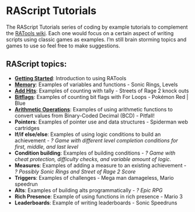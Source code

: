 # RAScript Tutorials

The RAScript Tutorials series of coding by example tutorials to complement the [RATools wiki](https://github.com/Jamiras/RATools/wiki). Each one would focus on a certain aspect of writing scripts using classic games as examples. I’m still brain storming topics and games to use so feel free to make suggestions.

## RAScript topics:
* [**Getting Started**](/Tutorials/00_Getting_Started/readme.md): Introduction to using RATools
* [**Memory**](/Tutorials/01_Memory/readme.md): Examples of variables and functions - Sonic Rings, Levels
* [**Add Hits**](/Tutorials/02_Add_Hits/readme.md): Examples of counting with tally - Streets of Rage 2 knock outs
* [**Bitflags**](/Tutorials/03_Bitflags/readme.md): Examples of counting bit flags with For Loops - Pokémon Red | Blue
* [**Arithmetic Operations**](/Tutorials/04_Arithmetic_Operations/readme.md): Examples of using arithmetic functions to convert values from Binary-Coded Decimal (BCD) - Pitfall!
* **Pointers**: Examples of pointer use and data structures - Spiderman web cartridges
* **If/if else/else**: Examples of using logic conditions to build an achievement - *? Game with different level completion conditions for first, middle, and last level*
* **Condition building**: Examples of building conditions - *? Game with cheat protection, difficulty checks, and variable amount of logic.*
* **Measures**: Examples of adding a measure to an existing achievement - *? Possibly Sonic Rings and Street of Rage 2 Score*
* **Triggers**: Examples of challenges - Mega man damageless, Mario speedrun
* **Alts**: Examples of building alts programmatically - *? Epic RPG*
* **Rich Presence**: Example of using functions in rich presence - Mario 3
* **Leaderboards**: Example of writing leaderboards - Sonic Speedruns